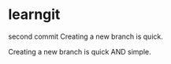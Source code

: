 # learngit
second commit
Creating a new branch is quick.

Creating a new branch is quick AND simple.

